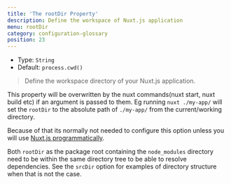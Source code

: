 ```yaml
---
title: 'The rootDir Property'
description: Define the workspace of Nuxt.js application
menu: rootDir
category: configuration-glossary
position: 23
---
```


- Type: `String`
- Default: `process.cwd()`

> Define the workspace directory of your Nuxt.js application.

This property will be overwritten by the nuxt commands(nuxt start, nuxt build etc) if an argument is passed to them. Eg running `nuxt ./my-app/` will set the `rootDir` to the absolute path of `./my-app/` from the current/working directory.

Because of that its normally not needed to configure this option unless you will use [Nuxt.js programmatically](/docs/2.x/internals-glossary/nuxt).

<base-alert type="info"> Both `rootDir` as the package root containing the `node_modules` directory need to be within the same directory tree to be able to <NuxtLink to="https://nodejs.org/api/modules.html#modules_all_together">resolve dependencies.</NuxtLink> See the <NuxtLink to="/guides/configuration-glossary/configuration-srcdir">`srcDir` option</NuxtLink> for examples of directory structure when that is not the case.

</base-alert>
